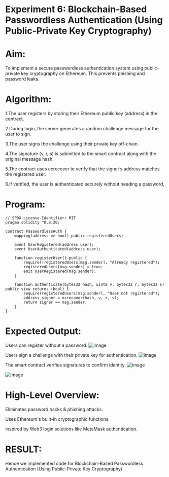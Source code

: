 # Experiment 6: Blockchain-Based Passwordless Authentication (Using Public-Private Key Cryptography)
# Aim:
To implement a secure passwordless authentication system using public-private key cryptography on Ethereum. This prevents phishing and password leaks.

# Algorithm:
1.The user registers by storing their Ethereum public key (address) in the contract.

2.During login, the server generates a random challenge message for the user to sign.

3.The user signs the challenge using their private key off-chain.

4.The signature (v, r, s) is submitted to the smart contract along with the original message hash.

5.The contract uses ecrecover to verify that the signer’s address matches the registered user.

6.If verified, the user is authenticated securely without needing a password.



# Program:
```
// SPDX-License-Identifier: MIT
pragma solidity ^0.8.20;

contract PasswordlessAuth {
    mapping(address => bool) public registeredUsers;

    event UserRegistered(address user);
    event UserAuthenticated(address user);

    function registerUser() public {
        require(!registeredUsers[msg.sender], "Already registered");
        registeredUsers[msg.sender] = true;
        emit UserRegistered(msg.sender);
    }

    function authenticate(bytes32 hash, uint8 v, bytes32 r, bytes32 s) public view returns (bool) {
        require(registeredUsers[msg.sender], "User not registered");
        address signer = ecrecover(hash, v, r, s);
        return signer == msg.sender;
    }
}
```

# Expected Output:
Users can register without a password.
![image](https://github.com/user-attachments/assets/85c00289-3857-49a6-ad53-c673935790f2)


Users sign a challenge with their private key for authentication.
![image](https://github.com/user-attachments/assets/5c601ee1-b7a9-408c-a0aa-08b4c2dcac4a)


The smart contract verifies signatures to confirm identity.
![image](https://github.com/user-attachments/assets/35047963-b851-493e-85fb-84f09a529d3c)

![image](https://github.com/user-attachments/assets/5137e293-f72a-4793-9531-a6edc71f026e)




# High-Level Overview:
Eliminates password hacks & phishing attacks.


Uses Ethereum's built-in cryptographic functions.


Inspired by Web3 login solutions like MetaMask authentication.

# RESULT: 

Hence we implemented code for Blockchain-Based Passwordless Authentication (Using Public-Private Key Cryptography)
